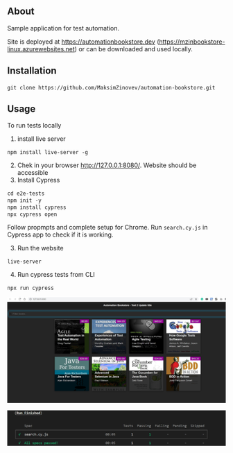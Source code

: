 ## About

Sample application for test automation.

Site is deployed at https://automationbookstore.dev (https://mzinbookstore-linux.azurewebsites.net) or can be downloaded and used locally.


## Installation 

```
git clone https://github.com/MaksimZinovev/automation-bookstore.git
```

## Usage 

To run tests locally

1. install live server 

```shell
npm install live-server -g
```

2. Chek in your browser http://127.0.0.1:8080/. Website should be accessible 
3. Install Cypress

```shell
cd e2e-tests
npm init -y
npm install cypress
npx cypress open

```
Follow propmpts and complete setup for Chrome. 
Run `search.cy.js` in Cypress app to check if it is working.

3. Run the website 

```shell
live-server
```

4. Run cypress tests from CLI

```shell
npx run cypress
```



![](./img/AutomationBookstore.jpg)

![](./img/RunFinishedCypress.jpg)